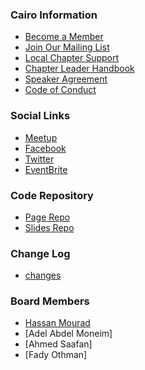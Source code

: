 
### Cairo Information
* [Become a Member](https://www.owasp.org/index.php/Membership)
* [Join Our Mailing List](https://groups.google.com/a/owasp.org/forum/?pli=1#!forum/cairo-chapter)
* [Local Chapter Support](https://www.owasp.org/index.php/Local_Chapter_Supporter)
* [Chapter Leader Handbook](https://www.owasp.org/index.php/Chapter_Leader_Handbook)
* [Speaker Agreement](https://www.owasp.org/index.php/Speaker_Agreement)
* [Code of Conduct](https://www.owasp.org/index.php/Governance/Conference_Policies)

### Social Links
* [Meetup](https://www.meetup.com/OWASP-Cairo-Chapter/)
* [Facebook](https://www.facebook.com/OWASPCairo)
* [Twitter](https://twitter.com/owaspegypt)
* [EventBrite](https://www.eventbrite.com/o/owasp-cairo-chapter-6244472455)


### Code Repository
* [Page Repo](https://github.com/OWASP/www-chapter-cairo)
* [Slides Repo](https://github.com/OWASP/www-chapter-cairo/tree/master/assets/slides)

### Change Log
* [changes](https://github.com/OWASP/www-chapter-cairo/commits/master)

### Board Members
* [Hassan Mourad](mailto:hassan.mourad@owasp.org)
* [Adel Abdel Moneim]
* [Ahmed Saafan]
* [Fady Othman]
